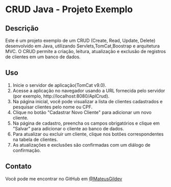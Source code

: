 # CRUD Java - Projeto Exemplo

## Descrição

Este é um projeto exemplo de um CRUD (Create, Read, Update, Delete) desenvolvido em Java, utilizando Servlets,TomCat,Boostrap e arquitetura MVC. O CRUD permite a criação, leitura, atualização e exclusão de registros de clientes em um banco de dados.

## Uso

1. Inicie o servidor de aplicação(TomCat v9.0).
2. Acesse a aplicação no navegador usando a URL fornecida pelo servidor (por exemplo, http://localhost:8080/AplCrud).
3. Na página inicial, você pode visualizar a lista de clientes cadastrados e pesquisar clientes pelo nome ou CPF.
4. Clique no botão "Cadastrar Novo Cliente" para adicionar um novo cliente.
5. Na página de cadastro, preencha os campos obrigatórios e clique em "Salvar" para adicionar o cliente ao banco de dados.
6. Para atualizar ou excluir um cliente, clique nos botões correspondentes na tabela de clientes.
7. As atualizações e exclusões são confirmadas com um diálogo de confirmação.




## Contato

Você pode me encontrar no GitHub em [@MateusGildev](https://github.com/MateusGildev) 



